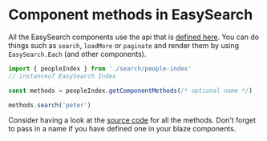 # Component methods in EasySearch

All the EasySearch components use the api that is [defined here](https://github.com/matteodem/meteor-easy-search/blob/master/packages/easysearch:components/lib/component-methods.js#L1). You can do
things such as `search`, `loadMore` or `paginate` and render them by using `EasySearch.Each` (and other components).

```js 
import { peopleIndex } from './search/people-index'
// instanceof EasySearch Index

const methods = peopleIndex.getComponentMethods(/* optional name */)

methods.search('peter')
```

Consider having a look at the [source code](https://github.com/matteodem/meteor-easy-search/blob/master/packages/easysearch:components/lib/component-methods.js#L1) for all the methods.
Don't forget to pass in a name if you have defined one in your blaze components.

